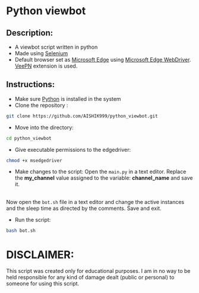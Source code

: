 # Python viewbot

## Description:
* A viewbot script written in python
* Made using <a href="https://www.selenium.dev/">Selenium</a>
* Default browser set as <a href="https://www.microsoft.com/en-us/edge">Microsoft Edge</a> using <a href="https://developer.microsoft.com/en-us/microsoft-edge/tools/webdriver/">Microsoft Edge WebDriver</a>. <a href="https://chrome.google.com/webstore/detail/free-vpn-for-chrome-vpn-p/majdfhpaihoncoakbjgbdhglocklcgno?hl=en">VeePN</a> extension is used.

## Instructions:
* Make sure <a href="https://www.python.org/">Python</a> is installed in the system
* Clone the repository :<br>
```bash 
git clone https://github.com/AISHIK999/python_viewbot.git
```
* Move into the directory:<br>
```bash 
cd python_viewbot
```
* Give executable permissions to the edgedriver:<br>
```bash
chmod +x msedgedriver
```
* Make changes to the script:
Open the <code>main.py</code> in a text editor.
Replace the <b>my_channel</b> value assigned to the variable: <b>channel_name</b> and save it.
<br>
Now open the <code>bot.sh</code> file in a text editor and change the active instances and the sleep time as directed by the comments. Save and exit.<br>

* Run the script:
```bash
bash bot.sh
```

# DISCLAIMER:
This script was created only for educational purposes. I am in no way to be held responsible for any kind of damage dealt (public or personal) to someone for using this script. 